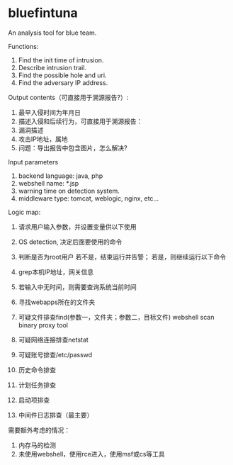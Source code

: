 # bluefintuna
An analysis tool for blue team.

Functions:
1. Find the init time of intrusion.
2. Describe intrusion trail.
3. Find the possible hole and uri.
4. Find the adversary IP address.

Output contents（可直接用于溯源报告?）:
1. 最早入侵时间为年月日
2. 描述入侵和后续行为，可直接用于溯源报告：
3. 漏洞描述
4. 攻击IP地址，属地
5. 问题：导出报告中包含图片，怎么解决?

Input parameters
1. backend language: java, php
2. webshell name: *.jsp
3. warning time on detection system.
4. middleware type: tomcat, weblogic, nginx, etc...

Logic map:
1. 请求用户输入参数，并设置变量供以下使用
2. OS detection, 决定后面要使用的命令
3. 判断是否为root用户
   若不是，结束运行并告警；
   若是，则继续运行以下命令
4. grep本机IP地址，网关信息
5. 若输入中无时间，则需要查询系统当前时间
6. 寻找webapps所在的文件夹
7. 可疑文件排查find(参数一，文件夹；参数二，目标文件)
   webshell
   scan binary
   proxy tool
8. 可疑网络连接排查netstat
   
10. 可疑账号排查/etc/passwd
12. 历史命令排查
13. 计划任务排查
14. 启动项排查
15. 中间件日志排查（最主要）

需要额外考虑的情况：
1. 内存马的检测
2. 未使用webshell，使用rce进入，使用msf或cs等工具
